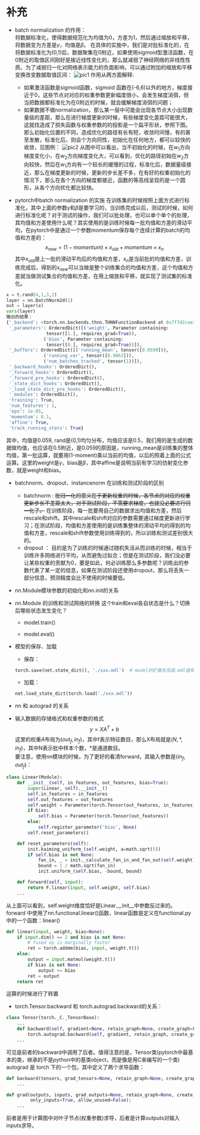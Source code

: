 # 补充
- batch normalization 的作用：  
将数据标准化，使得数据规范化为均值为0，方差为1，然后通过缩放和平移，将数据变为方差是$\gamma$，均值是$\beta$。
在具体的实施中，我们是对批标准化的，在将数据标准化为(0,1)后，数据聚集在0附近，如果使用sigmoid型激活函数，在0附近的取值区间刚好是接近线性变化的，那么就减弱了神经网络的非线性性质。为了减弱归一化对网络表示能力的负面影响，可以通过附加的缩放和平移变换改变数据取值区间：
![pic1](./pic/Selection_034.jpg)
作用从两方面解释:
    - 如果激活函数是sigmoid函数，sigmoid 函数在(-6,6)以外的地方，梯度接近于0，这些节点对对应的权重参数更新幅度很小，会发生梯度消弭，但当把数据都标准化为在0附近的时候，就会缓解梯度消弭的问题；
    - 如果数据不做normalization，那么某一层中可能会出现各节点大小出现数量级的差距，那么在进行梯度更新的时候，有些梯度变化差距可能很大，这就找造成了损失函数与权重参数的的投影是一个扁平形状，参照下图。那么初始化位置的不同，造成优化的路径有长有短，收敛时间慢，有的甚至发散，标准化后，则会个方向同性，初始化在任何地方，都可以较快的收敛，见图例：
![pic2](./pic/Selection_035.jpg)
从图中可以看出，当不初始化的时候，在$w_1$方向梯度变化小，在$w_2$方向梯度变化大，可以看到，优化的路径初始在$w_2$方向较快，然后在$w_1$方向有一个较长的缓慢的过程，标准化后，数据量级接近，那么在梯度更新的时候，更新的步长差不多，在有好的权重初始化的情况下，那么在各个方向的梯度都接近，函数的等高线呈现的是一个圆形，从各个方向优化都比较快。

- pytorch中batch normalization 的实施
在训练集的时候按照上面方式进行标准化，其中上面的参数$\gamma$和$\beta$是要学习的，当训练完成以后，测试的时候，如何进行标准化呢？对于测试的操作，我们可以批处理，也可以单个单个的处理，其均值和方差使用什么呢？其实使用的是训练时候每一批均值和方差的滑动平均，在pytorch中是通过一个参数momentum保存每个连续计算的batch的均值和方差的：
$$
x_{new} = (1-momentum)\times x_{old} + momentum\times x_n
$$
其中$x_{old}$是上一批的滑动平均后的均值和方差，$x_n$是当前批的均值和方差，训练完成后，得到的$x_{new}$可以当做是整个训练集合的均值和方差，这个均值和方差就当做测试集合的均值和方差，在用上缩放和平移，就实现了测试集的标准化。
```python
x = t.rand(4,1,3,2)
layer = nn.BatchNorm2d(1)
out = layer(x)
vars(layer)
输出的结果：
{'_backend': <torch.nn.backends.thnn.THNNFunctionBackend at 0x7f7d2cae3ba8>,
 '_parameters': OrderedDict([('weight', Parameter containing:
               tensor([1.], requires_grad=True)),
              ('bias', Parameter containing:
               tensor([0.], requires_grad=True))]),
 '_buffers': OrderedDict([('running_mean', tensor([0.0590])),
              ('running_var', tensor([0.9063])),
              ('num_batches_tracked', tensor(1))]),
 '_backward_hooks': OrderedDict(),
 '_forward_hooks': OrderedDict(),
 '_forward_pre_hooks': OrderedDict(),
 '_state_dict_hooks': OrderedDict(),
 '_load_state_dict_pre_hooks': OrderedDict(),
 '_modules': OrderedDict(),
 'training': True,
 'num_features': 1,
 'eps': 1e-05,
 'momentum': 0.1,
 'affine': True,
 'track_running_stats': True}
```
其中，均值是0.059, rand是(0,1)均匀分布，均值应该是0.5，我们用的是生成的数据做均值，也应该在0.5附近，是0.059的原因是，running_mean是训练集的整体均值，第一批运算，就要用(1-moment)乘以当前的均值，以后的照着上面的公式运算。这里的weight是$\gamma$，bias是$\beta$，其中affine是说明当前有学习的仿射变化参数，就是weight和bias。

- batchnorm、dropout、instancenorm 在训练和测试阶段的区别
    - batchnorm : ~~批归一化的意义在于更新权重的时候，各节点的对应的权重更新步长不差距太大，对于测试阶段，不需要求梯度，也就没必要进行归一化了。~~ 在训练阶段，每一批要用自己的数据求出均值和方差，然后rescale和shift。其中rescale和shift对应的参数需要通过梯度更新进行学习；在测试阶段，均值和方差使用的是训练集整体的滑动平均的得到的均值和方差，rescale和shift参数使用训练得到的，所以训练和测试差别很大的。
    - dropout ： 目的是为了训练的时候通过随机失活从而训练的时候，相当于训练许多网络进行平均，从而避免过拟合；但是在测试阶段，我们没必要让某些权重的贡献为0，要是如此，何必训练那么多参数呢？训练出的参数代表了某一定的信息，如果在测试阶段还使用dropout，那么将丢失一部分信息，预测精度会比不使用的时候要低。

- nn.Module模块参数的初始化和nn.init的关系


- nn.Module 的训练和测试网络的转换
这个train和eval各自状态是什么？切换后哪些状态发生变化？
    - model.train()

    - model.eval()

- 模型的保存、加载
    - 保存：
    ```python
    torch.save(net.state_dict(), './xxx.mdl')  # model的扩展名写成.mdl值得学习
    ``` 
    - 加载：
    ```python
    net.load_state_dict(torch.load('./xxx.mdl'))
    ```

- nn 和 autograd 的关系

- 输入数据的存储格式和权重参数的格式
$$
y = XA^T + b
$$
这里的权重$A$布局为$(out_f, in_f)$，其中f表示特征数目，那么X布局就是$(N,*,in_f)$，其中N表示批中样本个数，*是通道数目。  
要注意，使用nn模块的时候，为了更好的看清forward，其输入参数是$(in_f, out_f)$：
```python
class Linear(Module):
    def __init__(self, in_features, out_features, bias=True):
        super(Linear, self).__init__()
        self.in_features = in_features
        self.out_features = out_features
        self.weight = Parameter(torch.Tensor(out_features, in_features))
        if bias:
            self.bias = Parameter(torch.Tensor(out_features))
        else:
            self.register_parameter('bias', None)
        self.reset_parameters()

    def reset_parameters(self):
        init.kaiming_uniform_(self.weight, a=math.sqrt(5))
        if self.bias is not None:
            fan_in, _ = init._calculate_fan_in_and_fan_out(self.weight)
            bound = 1 / math.sqrt(fan_in)
            init.uniform_(self.bias, -bound, bound)

    def forward(self, input):
        return F.linear(input, self.weight, self.bias)
    ...
```
从上面可以看到，self.weight维度恰好是Linear.__init__中参数反过来的。     
forward 中使用了nn.functional.linear()函数，linear函数是定义在functional.py中的一个函数：linear()
```python
def linear(input, weight, bias=None):
    if input.dim() == 2 and bias is not None:
        # fused op is marginally faster
        ret = torch.addmm(bias, input, weight.t())
    else:
        output = input.matmul(weight.t())
        if bias is not None:
            output += bias
        ret = output
    return ret
```
运算的时候进行了转置

- torch.Tensor.backward 和 torch.autograd.backward的关系：
```python
class Tensor(torch._C._TensorBase):
    ...
    def backward(self, gradient=None, retain_graph=None, create_graph=False):
        torch.autograd.backward(self, gradient, retain_graph, create_graph)
    ...
```
可见是前者的backward中调用了后者。值得注意的是，Tensor类(pytorch中最基本的类，继承的不是python中的基类object，而是像是用C来编写的一个类)
autograd 是 torch 下的一个包，其中定义了两个求导函数：
```python
def backward(tensors, grad_tensors=None, retain_graph=None, create_graph=False, grad_variables=None):
    ...

def grad(outputs, inputs, grad_outputs=None, retain_graph=None, create_graph=False,
         only_inputs=True, allow_unused=False):
    ...
```
前者是用于计算图中对叶子节点(权重参数)求导，后者是计算outputs对输入inputs求导。
